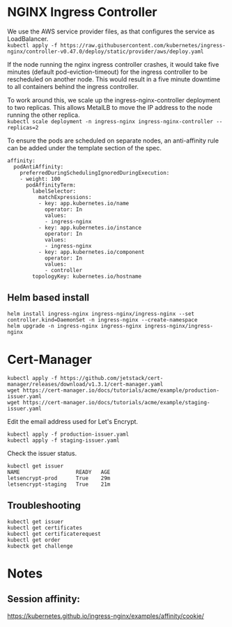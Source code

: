 # NGINX Ingress Controller
We use the AWS service provider files, as that configures the service as LoadBalancer.  
`kubectl apply -f https://raw.githubusercontent.com/kubernetes/ingress-nginx/controller-v0.47.0/deploy/static/provider/aws/deploy.yaml`

If the node running the nginx ingress controller crashes, it would take five minutes (default pod-eviction-timeout) for the ingress controller to be rescheduled on another node. This would result in a five minute downtime to all containers behind the ingress controller.  

To work around this, we scale up the ingress-nginx-controller deployment to two replicas. This allows MetalLB to move the IP address to the node running the other replica.  
`kubectl scale deployment -n ingress-nginx ingress-nginx-controller --replicas=2`  

To ensure the pods are scheduled on separate nodes, an anti-affinity rule can be added under the template section of the spec.  
```
affinity: 
  podAntiAffinity:
    preferredDuringSchedulingIgnoredDuringExecution:
    - weight: 100
      podAffinityTerm:
        labelSelector:
          matchExpressions:
          - key: app.kubernetes.io/name
            operator: In
            values:
            - ingress-nginx
          - key: app.kubernetes.io/instance
            operator: In
            values:
            - ingress-nginx
          - key: app.kubernetes.io/component
            operator: In
            values:
            - controller
        topologyKey: kubernetes.io/hostname
```
## Helm based install
```
helm install ingress-nginx ingress-nginx/ingress-nginx --set controller.kind=DaemonSet -n ingress-nginx --create-namespace
helm upgrade -n ingress-nginx ingress-nginx ingress-nginx/ingress-nginx
```

# Cert-Manager
```
kubectl apply -f https://github.com/jetstack/cert-manager/releases/download/v1.3.1/cert-manager.yaml
wget https://cert-manager.io/docs/tutorials/acme/example/production-issuer.yaml
wget https://cert-manager.io/docs/tutorials/acme/example/staging-issuer.yaml
```
Edit the email address used for Let's Encrypt.  
```
kubectl apply -f production-issuer.yaml
kubectl apply -f staging-issuer.yaml
```
Check the issuer status.  
```
kubectl get issuer
NAME                  READY   AGE
letsencrypt-prod      True    29m
letsencrypt-staging   True    21m
```

## Troubleshooting
```
kubectl get issuer
kubectl get certificates
kubectl get certificaterequest
kubectl get order
kubectk get challenge
```

# Notes
## Session affinity:
https://kubernetes.github.io/ingress-nginx/examples/affinity/cookie/
